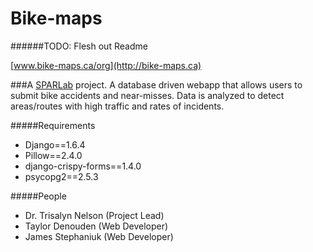 Bike-maps
=========
######TODO: Flesh out Readme

[www.bike-maps.ca/org](http://bike-maps.ca)

###A [SPARLab](http://www.geog.uvic.ca/spar/) project. 
A database driven webapp that allows users to submit bike accidents and near-misses. Data is analyzed to detect areas/routes with high traffic and rates of incidents.  


#####Requirements
  + Django==1.6.4
  + Pillow==2.4.0
  + django-crispy-forms==1.4.0
  + psycopg2==2.5.3

#####People
  + Dr. Trisalyn Nelson (Project Lead)
  + Taylor Denouden (Web Developer)
  + James Stephaniuk (Web Developer)
